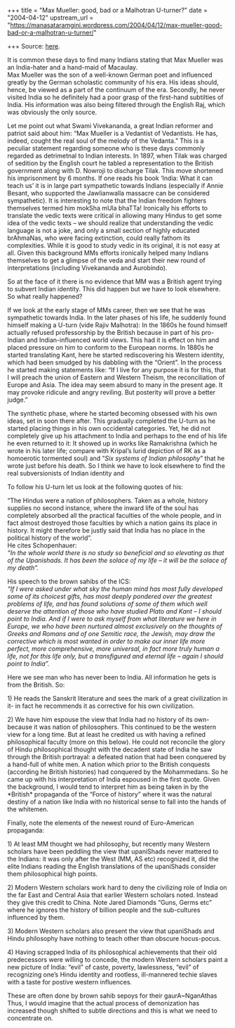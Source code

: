 +++
title = "Max Mueller: good, bad or a Malhotran U-turner?"
date = "2004-04-12"
upstream_url = "https://manasataramgini.wordpress.com/2004/04/12/max-mueller-good-bad-or-a-malhotran-u-turner/"

+++
Source: [here](https://manasataramgini.wordpress.com/2004/04/12/max-mueller-good-bad-or-a-malhotran-u-turner/).

It is common these days to find many Indians stating that Max Mueller
was an India-hater and a hand-maid of Macaulay.  
Max Mueller was the son of a well-known German poet and influenced
greatly by the German scholastic community of his era. His ideas should,
hence, be viewed as a part of the continuum of the era. Secondly, he
never visited India so he definitely had a poor grasp of the first-hand
subtilties of India. His information was also being filtered through the
English Raj, which was obviously the only source.

Let me point out what Swami Vivekananda, a great Indian reformer and
patriot said about him: “Max Mueller is a Vedantist of Vedantists. He
has, indeed, cought the real soul of the melody of the Vedanta.” This is
a peculiar statement regarding someone who is these days commonly
regarded as detrimetnal to Indian interests. In 1897, when Tilak was
charged of sedition by the English court he tabled a representation to
the British government along with D. Nowroji to discharge Tilak. This
move shortened his imprisonment by 6 months. If one reads his book
‘India: What it can teach us’ it is in large part sympathetic towards
Indians (especially if Annie Besant, who supported the Jawlianwalla
massacre can be considered sympathetic). It is interesting to note that
the Indian freedom fighters themselves termed him mokSha mUla bhaTTa!
Ironically his efforts to translate the vedic texts were critical in
allowing many Hindus to get some idea of the vedic texts – we should
realize that understanding the vedic language is not a joke, and only a
small section of highly educated brAhmaNas, who were facing extinction,
could really fathom its complexities. While it is good to study vedic in
its original, it is not easy at all. Given this background MMs efforts
ironically helped many Indians themselves to get a glimpse of the veda
and start their new round of interpretations (including Vivekananda and
Aurobindo).

So at the face of it there is no evidence that MM was a British agent
trying to subvert Indian identity. This did happen but we have to look
elsewhere. So what really happened?

If we look at the early stage of MMs career, then we see that he was
sympathetic towards India. In the later phases of his life, he suddenly
found himself making a U-turn (vide Rajiv Malhotra): In the 1860s he
found himself actually refused professorship by the British because in
part of his pro-Indian and Indian-influenced world views. This had it is
effect on him and placed pressure on him to conform to the European
norms. In 1880s he started translating Kant, here he started
rediscovering his Western identity, which had been smudged by his
dabbling with the “Orient”. In the process he started making statements
like: “If I live for any purpose it is for this, that I will preach the
union of Eastern and Western Theism, the reconciliation of Europe and
Asia. The idea may seem absurd to many in the present age. It may
provoke ridicule and angry reviling. But posterity will prove a better
judge.”

The synthetic phase, where he started becoming obsessed with his own
ideas, set in soon there after. This gradually completed the U-turn as
he started placing things in his own occidental categories. Yet, he did
not completely give up his attachment to India and perhaps to the end of
his life he even returned to it: It showed up in works like Ramakrishna
(which he wrote in his later life; compare with Kripal’s lurid depiction
of RK as a homoerotic tormented soul) and “*Six systems of Indian
philosophy*” that he wrote just before his death. So I think we have to
look elsewhere to find the real subversionists of Indian identity and

To follow his U-turn let us look at the following quotes of his:

“The Hindus were a nation of philosophers. Taken as a whole, history
supplies no second instance, where the inward life of the soul has
completely absorbed all the practical faculties of the whole people, and
in fact almost destroyed those faculties by which a nation gains its
place in history. It might therefore be justly said that India has no
place in the political history of the world”.  
He cites Schopenhauer:  
*“In the whole world there is no study so beneficial and so elevating as
that of the Upanishads. It has been the solace of my life – it will be
the solace of my death”.*

His speech to the brown sahibs of the ICS:  
*“If I were asked under what sky the human mind has most fully developed
some of its choicest gifts, has most deeply pondered over the greatest
problems of life, and has found solutions of some of them which well
deserve the attention of those who have studied Plato and Kant – I
should point to India. And if I were to ask myself from what literature
we here in Europe, we who have been nurtured almost exclusively on the
thoughts of Greeks and Romans and of one Semitic race, the Jewish, may
draw the corrective which is most wanted in order to make our inner life
more perfect, more comprehensive, more universal, in fact more truly
human a life, not for this life only, but a transfigured and eternal
life – again I should point to India”.*

Here we see man who has never been to India. All information he gets is
from the British. So:

1\) He reads the Sanskrit literature and sees the mark of a great
civilization in it- in fact he recommends it as corrective for his own
civilization.

2\) We have him espouse the view that India had no history of its own-
because it was nation of philosophers. This continued to be the western
view for a long time. But at least he credited us with having a refined
philosophical faculty (more on this below). He could not reconcile the
glory of Hindu philosophical thought with the decadent state of India he
saw through the British portrayal: a defeated nation that had been
conquered by a hand-full of white men. A nation which prior to the
British conquests (according he British histories) had conquered by the
Mohammedans. So he came up with his interpretation of India espoused in
the first quote. Given the background, I would tend to interpret him as
being taken in by the \*British\* propaganda of the “Force of history”
where it was the natural destiny of a nation like India with no
historical sense to fall into the hands of the whitemen.

Finally, note the elements of the newest round of Euro-American
propaganda:

1\) At least MM thought we had philosophy, but recently many Western
scholars have been peddling the view that upaniShads never mattered to
the Indians: it was only after the West (MM, AS etc) recognized it, did
the elite Indians reading the English translations of the upaniShads
consider them philosophical high points.

2\) Modern Western scholars work hard to deny the civilizing role of
India on the far East and Central Asia that earlier Western scholars
noted. Instead they give this credit to China. Note Jared Diamonds
“Guns, Germs etc” where he ignores the history of billion people and the
sub-cultures influenced by them.

3\) Modern Western scholars also present the view that upaniShads and
Hindu philosophy have nothing to teach other than obscure hocus-pocus.

4\) Having scrapped India of its philosophical achievements that their
old predecessors were willing to concede, the modern Western scholars
paint a new picture of India: “evil” of caste, poverty, lawlessness,
“evil” of recognizing one’s Hindu identity and rootless, ill-mannered
techie slaves with a taste for postive western influences.

These are often done by brown sahib sepoys for their gaurA\~NganAthas  
Thus, I would imagine that the actual process of demonization has
increased though shifted to subtle directions and this is what we need
to concentrate on.


